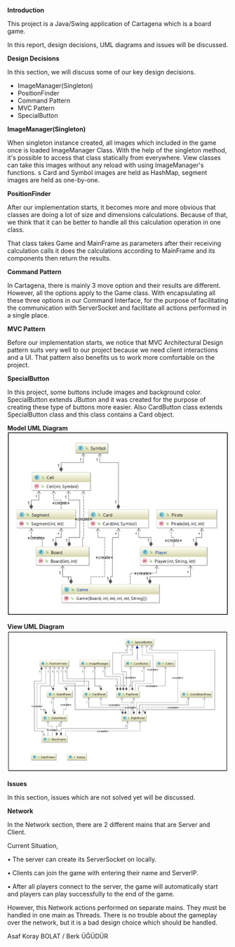 **Introduction**

This project is a Java/Swing application of Cartagena which is a board game.

In this report,         design decisions, UML diagrams and issues will be discussed.

**Design Decisions**

In this section, we will discuss some of our key design decisions.

- ImageManager(Singleton)
- PositionFinder
- Command Pattern
- MVC Pattern
- SpecialButton

**ImageManager(Singleton)**

When singleton instance created,  all images which included in the game once is loaded ImageManager Class. With the help of the singleton method, it&#39;s possible to access that class statically from everywhere. View classes can take this images without any reload with using ImageManager&#39;s functions.
s
Card and Symbol images are held as HashMap, segment images are held as one-by-one.

**PositionFinder**

After our implementation starts,  it becomes more and more obvious that classes are doing a lot of size and dimensions calculations. Because of that, we think that it can be better to handle all this calculation operation in one class.

That class takes Game and MainFrame as parameters after their receiving calculation calls it does the calculations according to MainFrame and its components then return the results.

**Command Pattern**

In Cartagena,  there is mainly 3 move option and their results are different. However, all the options apply to the Game class. With encapsulating all these three options in our Command Interface,  for the purpose of facilitating the communication with ServerSocket and facilitate all actions performed in a single place.

**MVC Pattern**

Before our implementation starts,  we notice that MVC Architectural Design pattern suits very well to our project because we need client interactions and a UI. That pattern also benefits us to work more comfortable on the project.

**SpecialButton**

In this project, some buttons include images and background color. SpecialButton extends JButton and it was created for the purpose of creating these type of buttons more easier. Also CardButton class extends SpecialButton class and this class contains a Card object.





**Model UML Diagram**
![Model](report/Model_UML.png)

**View UML Diagram**
![Model](report/View_UML.png)

**Issues**

In this section, issues which are not solved yet will be discussed.

**Network**

In the Network section, there are 2 different mains that are Server and Client.

Current Situation,

•    The server can create its ServerSocket on locally.

•    Clients can join the game with entering their name and ServerIP.

•    After all players connect to the server, the game will automatically start and players can play successfully to the end of the game.

However, this Network actions performed on separate mains. They must be handled in one main as Threads. There is no trouble about the gameplay over the network, but it is a bad design choice which should be handled.


Asaf Koray BOLAT / Berk ÜĞÜDÜR
